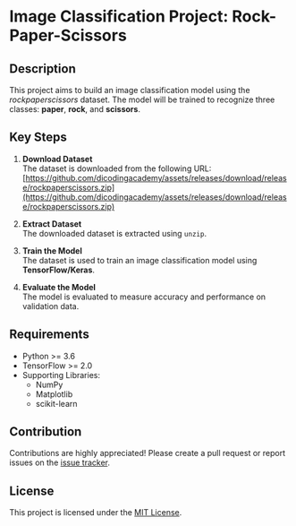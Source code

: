 
# Image Classification Project: Rock-Paper-Scissors

## Description
This project aims to build an image classification model using the *rockpaperscissors* dataset. The model will be trained to recognize three classes: **paper**, **rock**, and **scissors**.

## Key Steps
1. **Download Dataset**  
   The dataset is downloaded from the following URL:  
   [https://github.com/dicodingacademy/assets/releases/download/release/rockpaperscissors.zip](https://github.com/dicodingacademy/assets/releases/download/release/rockpaperscissors.zip)

2. **Extract Dataset**  
   The downloaded dataset is extracted using `unzip`.

3. **Train the Model**  
   The dataset is used to train an image classification model using **TensorFlow/Keras**.

4. **Evaluate the Model**  
   The model is evaluated to measure accuracy and performance on validation data.

## Requirements
- Python >= 3.6
- TensorFlow >= 2.0
- Supporting Libraries:
  - NumPy
  - Matplotlib
  - scikit-learn

## Contribution
Contributions are highly appreciated! Please create a pull request or report issues on the [issue tracker](https://github.com/username/rockpaperscissors-classification/issues).

## License
This project is licensed under the [MIT License](LICENSE).
